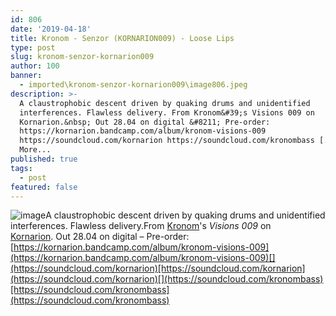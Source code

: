 ```yaml
---
id: 806
date: '2019-04-18'
title: Kronom - Senzor (KORNARION009) - Loose Lips
type: post
slug: kronom-senzor-kornarion009
author: 100
banner:
  - imported\kronom-senzor-kornarion009\image806.jpeg
description: >-
  A claustrophobic descent driven by quaking drums and unidentified
  interferences. Flawless delivery. From Kronom&#39;s Visions 009 on
  Kornarion.&nbsp; Out 28.04 on digital &#8211; Pre-order:
  https://kornarion.bandcamp.com/album/kronom-visions-009
  https://soundcloud.com/kornarion https://soundcloud.com/kronombass [...]Read
  More...
published: true
tags:
  - post
featured: false
---
```

![image](../imported\kronom-senzor-kornarion009\image806.jpeg)A claustrophobic descent driven by quaking drums and unidentified interferences. Flawless delivery.From [Kronom](https://www.residentadvisor.net/dj/kronom)'s _Visions 009_ on [Kornarion](https://kornarion.bandcamp.com). Out 28.04 on digital – Pre-order: [](https://l.facebook.com/l.php?u=https%3A%2F%2Fkornarion.bandcamp.com%2Falbum%2Fkronom-visions-009%3Ffbclid%3DIwAR2RCZxO_z-fnwJ6aQR1UivA99xfEFcHUDTSe2FUg5BrjPEOLgVRANxHWXs&h=AT3jE79KRWknDXJ86VOz0yqsK9HV_8KrWnH7RYyXi7GZdOC-_Mil3wmaonJl-_Oy9rDZbSeuGvYnH7EsmIY2Bn-2SE6o6SLDXVy9s02QBlVR1A-TLy1SVH6HVsrd0R1Wm0B8BqKe)[https://kornarion.bandcamp.com/album/kronom-visions-009](https://kornarion.bandcamp.com/album/kronom-visions-009)[](https://soundcloud.com/kornarion)[https://soundcloud.com/kornarion](https://soundcloud.com/kornarion)[](https://soundcloud.com/kronombass)[https://soundcloud.com/kronombass](https://soundcloud.com/kronombass)